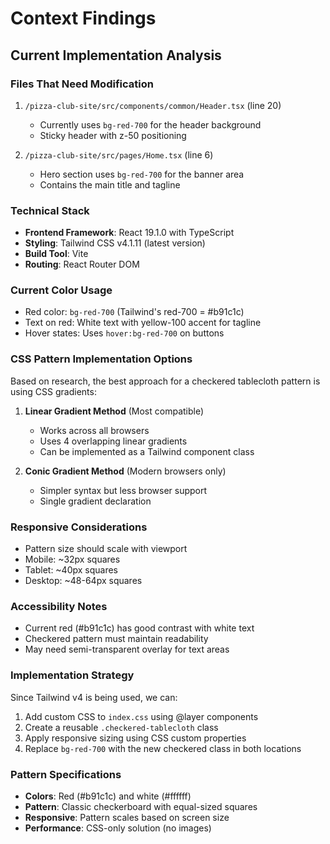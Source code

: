 # Context Findings

## Current Implementation Analysis

### Files That Need Modification
1. `/pizza-club-site/src/components/common/Header.tsx` (line 20)
   - Currently uses `bg-red-700` for the header background
   - Sticky header with z-50 positioning
   
2. `/pizza-club-site/src/pages/Home.tsx` (line 6)
   - Hero section uses `bg-red-700` for the banner area
   - Contains the main title and tagline

### Technical Stack
- **Frontend Framework**: React 19.1.0 with TypeScript
- **Styling**: Tailwind CSS v4.1.11 (latest version)
- **Build Tool**: Vite
- **Routing**: React Router DOM

### Current Color Usage
- Red color: `bg-red-700` (Tailwind's red-700 = #b91c1c)
- Text on red: White text with yellow-100 accent for tagline
- Hover states: Uses `hover:bg-red-700` on buttons

### CSS Pattern Implementation Options

Based on research, the best approach for a checkered tablecloth pattern is using CSS gradients:

1. **Linear Gradient Method** (Most compatible)
   - Works across all browsers
   - Uses 4 overlapping linear gradients
   - Can be implemented as a Tailwind component class

2. **Conic Gradient Method** (Modern browsers only)
   - Simpler syntax but less browser support
   - Single gradient declaration

### Responsive Considerations
- Pattern size should scale with viewport
- Mobile: ~32px squares
- Tablet: ~40px squares  
- Desktop: ~48-64px squares

### Accessibility Notes
- Current red (#b91c1c) has good contrast with white text
- Checkered pattern must maintain readability
- May need semi-transparent overlay for text areas

### Implementation Strategy
Since Tailwind v4 is being used, we can:
1. Add custom CSS to `index.css` using @layer components
2. Create a reusable `.checkered-tablecloth` class
3. Apply responsive sizing using CSS custom properties
4. Replace `bg-red-700` with the new checkered class in both locations

### Pattern Specifications
- **Colors**: Red (#b91c1c) and white (#ffffff)
- **Pattern**: Classic checkerboard with equal-sized squares
- **Responsive**: Pattern scales based on screen size
- **Performance**: CSS-only solution (no images)